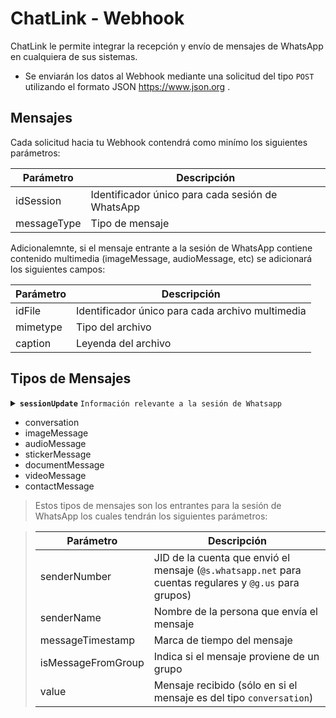 # ChatLink - Webhook

ChatLink le permite integrar la recepción y envío de mensajes de WhatsApp en cualquiera de sus sistemas.
- Se enviarán los datos al Webhook mediante una solicitud del tipo `POST` utilizando el formato JSON https://www.json.org .

## Mensajes

Cada solicitud hacia tu Webhook contendrá como minímo los siguientes parámetros:

| Parámetro  | Descripción  |
|----------|----------|
| idSession    | Identificador único para cada sesión de WhatsApp    |
| messageType    | Tipo de mensaje    |

Adicionalemnte, si el mensaje entrante a la sesión de WhatsApp contiene contenido multimedia (imageMessage, audioMessage, etc) se adicionará los siguientes campos:

| Parámetro  | Descripción  |
|----------|----------|
| idFile    | Identificador único para cada archivo multimedia    |
| mimetype    | Tipo del archivo    |
| caption    | Leyenda del archivo    |

## Tipos de Mensajes

<details>
	<summary>
		<code><b>sessionUpdate</b></code> <code>Información relevante a la sesión de Whatsapp</code>
	</summary>

> Este tipo de mensaje se emite cuanto sucede un evento relativo a la sesión y va acompañado del parametro `action` el cual puede contener los siguientes valores:

> | Acción  | Descripción  |
> |----------|----------|
> | connected    | Sesión conectada satisfactoriamente a los servidores de WhatsApp   |
> | loggedOut    | Sesión terminada    |
> | newQR    | Nuevo QR para la sesión    |
> | started    | Sesión iniciada    |
> | stopped    | Sesión parada    |
> | destroyed    | Sesión destruída/eliminada    |



</details>

- conversation
- imageMessage
- audioMessage
- stickerMessage
- documentMessage
- videoMessage
- contactMessage
> Estos tipos de mensajes son los entrantes para la sesión de WhatsApp los cuales tendrán los siguientes parámetros:

> | Parámetro  | Descripción  |
> |----------|----------|
> | senderNumber    | JID de la cuenta que envió el mensaje (`@s.whatsapp.net` para cuentas regulares y `@g.us` para grupos)    |
> | senderName    | Nombre de la persona que envía el mensaje    |
> | messageTimestamp    | Marca de tiempo del mensaje   |
> | isMessageFromGroup    | Indica si el mensaje proviene de un grupo    |
> | value    | Mensaje recibido (sólo en si el mensaje es del tipo `conversation`)    |


